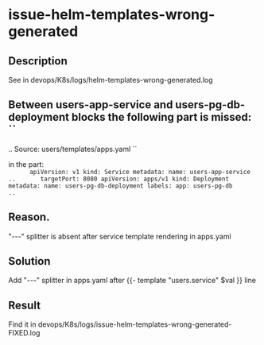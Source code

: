 # issue-helm-templates-wrong-generated

## Description
See in devops/K8s/logs/helm-templates-wrong-generated.log

Between users-app-service and users-pg-db-deployment blocks the following part is missed:       
``
---
.. Source: users/templates/apps.yaml
``

in the part:        
``      
apiVersion: v1
kind: Service
metadata:
  name: users-app-service       
..      
      targetPort: 8080
      apiVersion: apps/v1
kind: Deployment
metadata:
  name: users-pg-db-deployment
  labels:
    app: users-pg-db        
..      
``

## Reason.
"---" splitter is absent after service template rendering in apps.yaml

## Solution
Add "---" splitter in apps.yaml after {{- template "users.service" $val }} line

## Result
Find it in devops/K8s/logs/issue-helm-templates-wrong-generated-FIXED.log